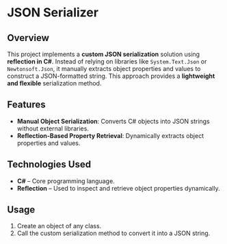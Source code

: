 # JSON Serializer

## Overview  
This project implements a **custom JSON serialization** solution using **reflection in C#**. Instead of relying on libraries like `System.Text.Json` or `Newtonsoft.Json`, it manually extracts object properties and values to construct a JSON-formatted string. This approach provides a **lightweight and flexible** serialization method.  

## Features  
- **Manual Object Serialization**: Converts C# objects into JSON strings without external libraries.  
- **Reflection-Based Property Retrieval**: Dynamically extracts object properties and values. 

## Technologies Used  
- **C#** – Core programming language.  
- **Reflection** – Used to inspect and retrieve object properties dynamically.  


## Usage  
1. Create an object of any class.  
2. Call the custom serialization method to convert it into a JSON string.  
